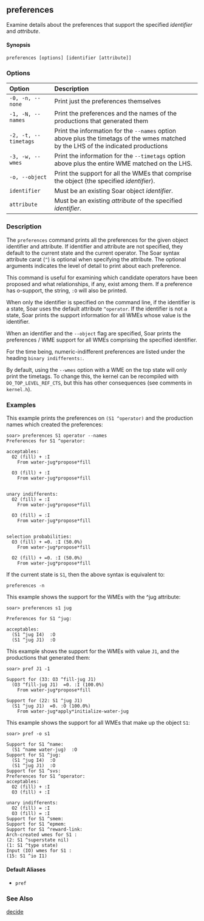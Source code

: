 ## preferences

Examine details about the preferences that support the specified _identifier_ and _attribute_.

#### Synopsis

```
preferences [options] [identifier [attribute]]
```

### Options

| **Option** | **Description** |
|:-----------|:----------------|
| `-0, -n, --none` | Print just the preferences themselves |
| `-1, -N, --names` | Print the preferences and the names of the productions that generated them |
| `-2, -t, --timetags` | Print the information for the `--names` option above plus the timetags of the wmes matched by the LHS of the indicated productions |
| `-3, -w, --wmes` | Print the information for the `--timetags` option above plus the entire WME matched on the LHS. |
| `-o, --object`   | Print the support for all the WMEs that comprise the object (the specified _identifier_). |
| `identifier`     | Must be an existing Soar object _identifier_. |
| `attribute`      | Must be an existing _attribute_ of the specified _identifier_. |

### Description

The `preferences` command prints all the preferences for the given object identifier and attribute. If identifier and attribute are not specified, they default to the current state and the current operator. The Soar syntax attribute carat (`^`) is optional when specifying the attribute. The optional arguments indicates the level of detail to print about each preference.

This command is useful for examining which candidate operators have been proposed and what relationships, if any, exist among them.  If a preference has o-support, the string, `:O` will also be printed.

When only the identifier is specified on the command line, if the identifier is a state, Soar uses the default attribute `^operator`. If the identifier is not a state, Soar prints the support information for all WMEs whose value is the
identifier.

When an identifier and the `--object` flag are specified, Soar prints the preferences / WME support for all WMEs comprising the specified identifier.

For the time being, numeric-indifferent preferences are listed under the heading `binary indifferents:`.

By default, using the `--wmes` option with a WME on the top state will only print the timetags. To change this, the kernel can be recompiled with `DO_TOP_LEVEL_REF_CTS`, but this has other consequences (see comments in `kernel.h`).

### Examples

This example prints the preferences on `(S1 ^operator)` and the production names which created the preferences:

```
soar> preferences S1 operator --names
Preferences for S1 ^operator:

acceptables:
  O2 (fill) + :I 
    From water-jug*propose*fill

  O3 (fill) + :I 
    From water-jug*propose*fill


unary indifferents:
  O2 (fill) = :I 
    From water-jug*propose*fill

  O3 (fill) = :I 
    From water-jug*propose*fill


selection probabilities:
  O3 (fill) + =0. :I (50.0%)
    From water-jug*propose*fill

  O2 (fill) + =0. :I (50.0%)
    From water-jug*propose*fill
```

If the current state is `S1`, then the above syntax is equivalent to:

```
preferences -n
```

This example shows the support for the WMEs with the ^jug attribute:

```
soar> preferences s1 jug

Preferences for S1 ^jug:

acceptables:
  (S1 ^jug I4)  :O 
  (S1 ^jug J1)  :O 
```

This example shows the support for the WMEs with value `J1`, and the productions that generated them:

```
soar> pref J1 -1

Support for (33: O3 ^fill-jug J1)
  (O3 ^fill-jug J1)  =0. :I (100.0%)
    From water-jug*propose*fill

Support for (22: S1 ^jug J1)
  (S1 ^jug J1)  =0. :O (100.0%)
    From water-jug*apply*initialize-water-jug
```

This example shows the support for all WMEs that make up the object `S1`:

```
soar> pref -o s1

Support for S1 ^name:
  (S1 ^name water-jug)  :O 
Support for S1 ^jug:
  (S1 ^jug I4)  :O 
  (S1 ^jug J1)  :O 
Support for S1 ^svs:
Preferences for S1 ^operator:
acceptables:
  O2 (fill) + :I 
  O3 (fill) + :I 

unary indifferents:
  O2 (fill) = :I 
  O3 (fill) = :I 
Support for S1 ^smem:
Support for S1 ^epmem:
Support for S1 ^reward-link:
Arch-created wmes for S1 :
(2: S1 ^superstate nil)
(1: S1 ^type state)
Input (IO) wmes for S1 :
(15: S1 ^io I1)
```

#### Default Aliases

- `pref`


### See Also
[decide](cmd_decide)
